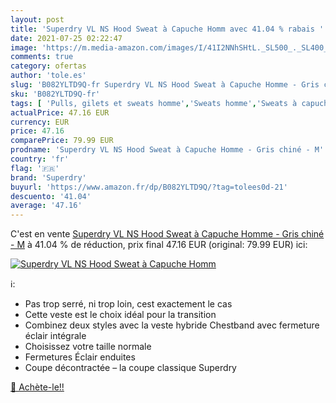 ```yaml
---
layout: post
title: 'Superdry VL NS Hood Sweat à Capuche Homm avec 41.04 % rabais '
date: 2021-07-25 02:22:47
image: 'https://m.media-amazon.com/images/I/41I2NNhSHtL._SL500_._SL400_.jpg'
comments: true
category: ofertas
author: 'tole.es'
slug: 'B082YLTD9Q-fr Superdry VL NS Hood Sweat à Capuche Homme - Gris chiné - M'
sku: 'B082YLTD9Q-fr'
tags: [ 'Pulls, gilets et sweats homme','Sweats homme','Sweats à capuche homme','Vêtements','Vêtements homme','superdry', ]
actualPrice: 47.16 EUR
currency: EUR
price: 47.16
comparePrice: 79.99 EUR
prodname: 'Superdry VL NS Hood Sweat à Capuche Homme - Gris chiné - M'
country: 'fr'
flag: '🇫🇷'
brand: 'Superdry'
buyurl: 'https://www.amazon.fr/dp/B082YLTD9Q/?tag=tolees0d-21'
descuento: '41.04'
average: '47.16'
---
```


C'est en vente [Superdry VL NS Hood Sweat à Capuche Homme - Gris chiné - M](https://www.amazon.fr/dp/B082YLTD9Q/?tag=tolees0d-21)  à  41.04 % de réduction, prix final  47.16 EUR (original: 79.99 EUR) ici:

[![Superdry VL NS Hood Sweat à Capuche Homm](https://m.media-amazon.com/images/I/41I2NNhSHtL._SL500_._SL400_.jpg)](https://www.amazon.fr/dp/B082YLTD9Q/?tag=tolees0d-21)

ℹ️:

- Pas trop serré, ni trop loin, cest exactement le cas
- Cette veste est le choix idéal pour la transition
- Combinez deux styles avec la veste hybride Chestband avec fermeture éclair intégrale
- Choisissez votre taille normale
- Fermetures Éclair enduites
- Coupe décontractée – la coupe classique Superdry

[🛒 Achète-le!!](https://www.amazon.fr/dp/B082YLTD9Q/?tag=tolees0d-21)
